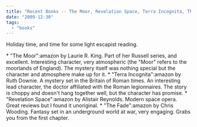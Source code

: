 ```yaml
---
title: "Recent Books -- The Moor, Revelation Space, Terra Incognita, The Fade"
date: "2009-12-30"
tags: 
  - "books"
---
```


Holiday time, and time for some light escapist reading.

\* "The Moor":amazon by Laurie R. King. Part of her Russell series, and excellent. Interesting character, very atmospheric (the "Moor" refers to the moorlands of England). The mystery itself was nothing special but the character and atmosphere make up for it. \* "Terra Incognita":amazon by Ruth Downie. A mystery set in the Britain of Roman times. An interesting lead character, the doctor affiliated with the Roman legionnaires. The story is choppy and doesn't hang together well, but the character has promise. \* "Revelation Space":amazon by Alistair Reynolds. Modern space opera. Great reviews but I found it unoriginal. \* "The Fade":amazon by Chris Wooding. Fantasy set in an underground world at war, very engaging. Grabs you from the first chapter.
